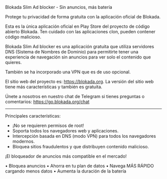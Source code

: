 Blokada Slim Ad blocker - Sin anuncios, más batería

Protege tu privacidad de forma gratuita con la aplicación oficial de Blokada.

Esta es la única aplicación oficial en Play Store del proyecto de código abierto Blokada. Ten cuidado con las aplicaciones clon, pueden contener código malicioso.

Blokada Slim Ad blocker es una aplicación gratuita que utiliza servidores DNS (Sistema de Nombres de Dominio) para permitirte tener una experiencia de navegación sin anuncios para ver solo el contenido que quieres.

También se ha incorporado una VPN que es de uso opcional.

El sitio web del proyecto es: https://blokada.org. La versión del sitio web tiene más características y también es gratuita.

Únete a nosotros en nuestro chat de Telegram si tienes preguntas o comentarios: https://go.blokada.org/chat

----

Principales características:
- ¡No se requieren permisos de root!
- Soporta todos los navegadores web y aplicaciones.
- Intercepción basada en DNS (modo VPN) para todos los navegadores modernos.
- Bloquea sitios fraudulentos y que distribuyen contenido malicioso.

¡El bloqueador de anuncios más compatible en el mercado!

• Bloquea anuncios • Ahorra en tu plan de datos • Navega MÁS RÁPIDO cargando menos datos • Aumenta la duración de la batería
